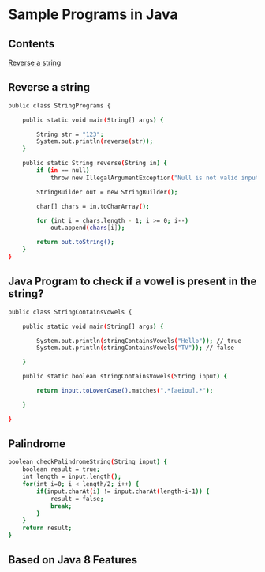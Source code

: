 # Sample Programs in Java 

## Contents
[Reverse a string](Reverse-a-string)


## Reverse a string

```sh
public class StringPrograms {

    public static void main(String[] args) {

        String str = "123";
        System.out.println(reverse(str));
    }

    public static String reverse(String in) {
        if (in == null)
            throw new IllegalArgumentException("Null is not valid input");

        StringBuilder out = new StringBuilder();

        char[] chars = in.toCharArray();

        for (int i = chars.length - 1; i >= 0; i--)
            out.append(chars[i]);

        return out.toString();
    }
}

```
## Java Program to check if a vowel is present in the string?

```sh
public class StringContainsVowels {

    public static void main(String[] args) {

        System.out.println(stringContainsVowels("Hello")); // true
        System.out.println(stringContainsVowels("TV")); // false

    }

    public static boolean stringContainsVowels(String input) {

        return input.toLowerCase().matches(".*[aeiou].*");

    }

}

```


## Palindrome 
```sh
boolean checkPalindromeString(String input) {
    boolean result = true;
    int length = input.length();
    for(int i=0; i < length/2; i++) {
        if(input.charAt(i) != input.charAt(length-i-1)) {
            result = false;
            break;
        }
    }
    return result;
}
```

## Based on Java 8 Features




